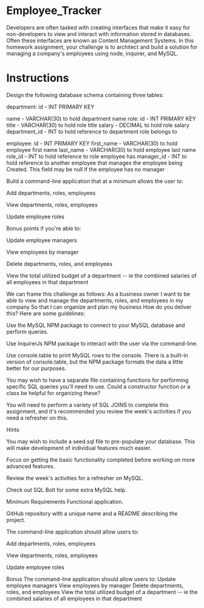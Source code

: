 # Employee_Tracker

Developers are often tasked with creating interfaces that make it easy for non-developers to view and interact with information stored in databases. Often these interfaces are known as Content Management Systems. In this homework assignment, your challenge is to architect and build a solution for managing a company's employees using node, inquirer, and MySQL.

# Instructions
Design the following database schema containing three tables:

department:
id - INT PRIMARY KEY

name - VARCHAR(30) to hold department name
role:
id - INT PRIMARY KEY
title -  VARCHAR(30) to hold role title
salary -  DECIMAL to hold role salary
department_id -  INT to hold reference to department role belongs to

employee:
id - INT PRIMARY KEY
first_name - VARCHAR(30) to hold employee first name
last_name - VARCHAR(30) to hold employee last name
role_id - INT to hold reference to role employee has
manager_id - INT to hold reference to another employee that manages the employee being Created. This field may be null if the employee has no manager

Build a command-line application that at a minimum allows the user to:

Add departments, roles, employees

View departments, roles, employees

Update employee roles

Bonus points if you're able to:

Update employee managers

View employees by manager

Delete departments, roles, and employees

View the total utilized budget of a department -- ie the combined salaries of all employees in that department

We can frame this challenge as follows:
As a business owner
I want to be able to view and manage the departments, roles, and employees in my company
So that I can organize and plan my business
How do you deliver this? Here are some guidelines:


Use the MySQL NPM package to connect to your MySQL database and perform queries.


Use InquirerJs NPM package to interact with the user via the command-line.


Use console.table to print MySQL rows to the console. There is a built-in version of console.table, but the NPM package formats the data a little better for our purposes.


You may wish to have a separate file containing functions for performing specific SQL queries you'll need to use. Could a constructor function or a class be helpful for organizing these?


You will need to perform a variety of SQL JOINS to complete this assignment, and it's recommended you review the week's activities if you need a refresher on this.

Hints

You may wish to include a seed.sql file to pre-populate your database. This will make development of individual features much easier.

Focus on getting the basic functionality completed before working on more advanced features.

Review the week's activities for a refresher on MySQL.

Check out SQL Bolt for some extra MySQL help.

Minimum Requirements
Functional application.

GitHub repository with a unique name and a README describing the project.


The command-line application should allow users to:


Add departments, roles, employees


View departments, roles, employees


Update employee roles

Bonus
The command-line application should allow users to:
Update employee managers
View employees by manager
Delete departments, roles, and employees
View the total utilized budget of a department -- ie the combined salaries of all employees in that department
